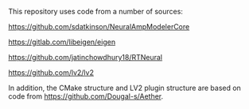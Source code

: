 This repository uses code from a number of sources:

https://github.com/sdatkinson/NeuralAmpModelerCore

https://gitlab.com/libeigen/eigen

https://github.com/jatinchowdhury18/RTNeural

https://github.com/lv2/lv2

In addition, the CMake structure and LV2 plugin structure are based on code from https://github.com/Dougal-s/Aether.

